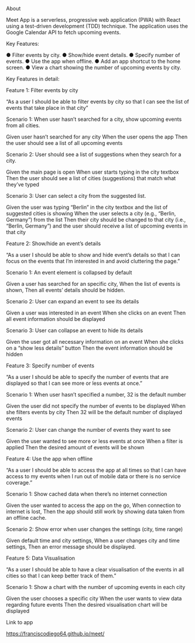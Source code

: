 About

Meet App is a serverless, progressive web application (PWA) with React using a test-driven development (TDD) technique. The application uses the Google Calendar API to fetch upcoming events.

Key Features:

● Filter events by city.
● Show/hide event details.
● Specify number of events.
● Use the app when offline.
● Add an app shortcut to the home screen.
● View a chart showing the number of upcoming events by city.

Key Features in detail:

Feature 1: Filter events by city

“As a user I should be able to filter events by city so that I can see the list of events that take place in that city”

Scenario 1: When user hasn’t searched for a city, show upcoming events from all cities.

Given user hasn’t searched for any city
When the user opens the app
Then the user should see a list of all upcoming events

Scenario 2: User should see a list of suggestions when they search for a city.

Given the main page is open
When user starts typing in the city textbox
Then the user should see a list of cities (suggestions) that match what they’ve typed

Scenario 3: User can select a city from the suggested list.

Given the user was typing “Berlin” in the city textbox and the list of suggested cities is showing
When the user selects a city (e.g., “Berlin, Germany”) from the list
Then their city should be changed to that city (i.e., “Berlin, Germany”) and the user should receive a list of upcoming events in that city

Feature 2: Show/hide an event’s details

“As a user I should be able to show and hide event’s details so that I can focus on the events that I’m interested in and avoid cluttering the page.”

Scenario 1: An event element is collapsed by default

Given a user has searched for an specific city,
When the list of events is shown,
Then all events’ details should be hidden.

Scenario 2: User can expand an event to see its details

Given a user was interested in an event
When she clicks on an event
Then all event information should be displayed

Scenario 3: User can collapse an event to hide its details

Given the user got all necessary information on an event
When she clicks on a “show less details” button
Then the event information should be hidden

Feature 3: Specify number of events

“As a user I should be able to specify the number of events that are displayed so that I can see more or less events at once.”

Scenario 1: When user hasn’t specified a number, 32 is the default number

Given the user did not specify the number of events to be displayed
When she filters events by city
Then 32 will be the default number of displayed events

Scenario 2: User can change the number of events they want to see

Given the user wanted to see more or less events at once
When a filter is applied
Then the desired amount of events will be shown

Feature 4: Use the app when offline

“As a user I should be able to access the app at all times so that I can have access to my events when I run out of mobile data or there is no service coverage.”

Scenario 1: Show cached data when there’s no internet connection

Given the user wanted to access the app on the go,
When connection to internet is lost,
Then the app should still work by showing data taken from an offline cache.

Scenario 2: Show error when user changes the settings (city, time range)

Given default time and city settings,
When a user changes city and time settings,
Then an error message should be displayed.

Feature 5: Data Visualisation

“As a user I should be able to have a clear visualisation of the events in all cities so that I can keep better track of them.”

Scenario 1: Show a chart with the number of upcoming events in each city

Given the user chooses a specific city
When the user wants to view data regarding future events
Then the desired visualisation chart will be displayed


Link to app

https://franciscodiego64.github.io/meet/
